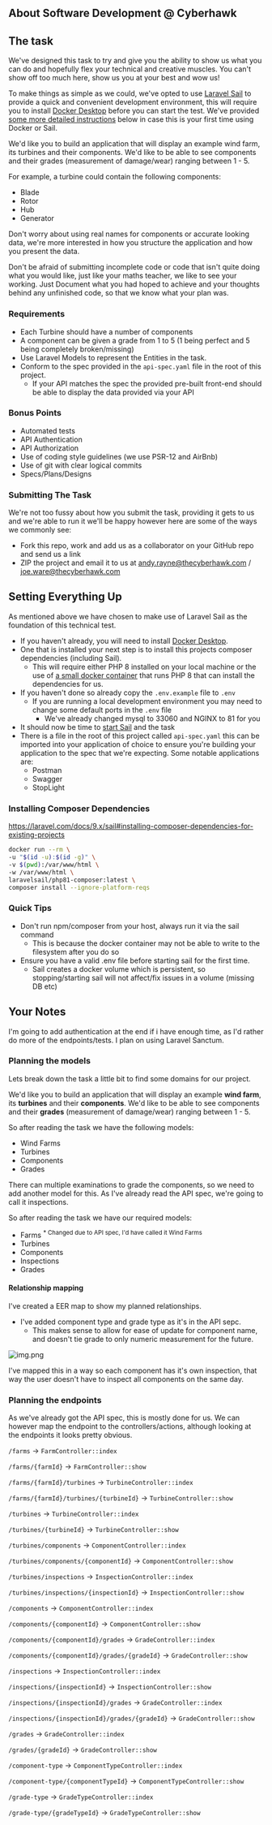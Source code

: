 ## About Software Development @ Cyberhawk


## The task
We've designed this task to try and give you the ability to show us what you can do and hopefully flex your technical and creative muscles. You can't show off too much here, show us you at your best and wow us!

To make things as simple as we could, we've opted to use [Laravel Sail](https://laravel.com/docs/8.x/sail) to provide a quick and convenient development environment, this will require you to install
[Docker Desktop](https://www.docker.com/products/docker-desktop) before you can start the test. We've provided [some more detailed instructions](#setting-everything-up) below in case this is your first time using Docker or Sail.

We'd like you to build an application that will display an example wind farm, its turbines and their components.
We'd like to be able to see components and their grades (measurement of damage/wear) ranging between 1 - 5.

For example, a turbine could contain the following components:
- Blade
- Rotor
- Hub
- Generator

Don't worry about using real names for components or accurate looking data, we're more interested in how you structure the application and how you present the data.

Don't be afraid of submitting incomplete code or code that isn't quite doing what you would like, just like your maths teacher, we like to see your working.
Just Document what you had hoped to achieve and your thoughts behind any unfinished code, so that we know what your plan was.

### Requirements
- Each Turbine should have a number of components
- A component can be given a grade from 1 to 5 (1 being perfect and 5 being completely broken/missing)
- Use Laravel Models to represent the Entities in the task.
- Conform to the spec provided in the `api-spec.yaml` file in the root of this project.
    - If your API matches the spec the provided pre-built front-end should be able to display the data provided via your API

### Bonus Points
- Automated tests
- API Authentication
- API Authorization
- Use of coding style guidelines (we use PSR-12 and AirBnb)
- Use of git with clear logical commits
- Specs/Plans/Designs

### Submitting The Task
We're not too fussy about how you submit the task, providing it gets to us and we're able to run it we'll be happy however here are some of the ways we commonly see:
- Fork this repo, work and add us as a collaborator on your GitHub repo and send us a link
- ZIP the project and email it to us at andy.rayne@thecyberhawk.com / joe.ware@thecyberhawk.com

## Setting Everything Up
As mentioned above we have chosen to make use of Laravel Sail as the foundation of this technical test.
- If you haven't already, you will need to install [Docker Desktop](https://www.docker.com/products/docker-desktop).
- One that is installed your next step is to install this projects composer dependencies (including Sail).
    - This will require either PHP 8 installed on your local machine or the use of [a small docker container](https://laravel.com/docs/8.x/sail#installing-composer-dependencies-for-existing-projects) that runs PHP 8 that can install the dependencies for us.
- If you haven't done so already copy the `.env.example` file to `.env`
    - If you are running a local development environment you may need to change some default ports in the `.env` file
        - We've already changed mysql to 33060 and NGINX to 81 for you
- It should now be time to [start Sail](https://laravel.com/docs/8.x/sail#starting-and-stopping-sail) and the task
- There is a file in the root of this project called `api-spec.yaml` this can be imported into your application of choice to ensure you're building your application to the spec that we're expecting. Some notable applications are:
  - Postman
  - Swagger
  - StopLight


### Installing Composer Dependencies
https://laravel.com/docs/9.x/sail#installing-composer-dependencies-for-existing-projects
```bash
docker run --rm \
-u "$(id -u):$(id -g)" \
-v $(pwd):/var/www/html \
-w /var/www/html \
laravelsail/php81-composer:latest \
composer install --ignore-platform-reqs
```

### Quick Tips
- Don't run npm/composer from your host, always run it via the sail command
  - This is because the docker container may not be able to write to the filesystem after you do so
- Ensure you have a valid .env file before starting sail for the first time.
  - Sail creates a docker volume which is persistent, so stopping/starting sail will not affect/fix issues in a volume (missing DB etc)

## Your Notes
I'm going to add authentication at the end if i have enough time, as I'd rather do more of the endpoints/tests. I plan on using Laravel Sanctum.

### Planning the models
Lets break down the task a little bit to find some domains for our project.

We'd like you to build an application that will display an example <b>wind farm</b>, its <b>turbines</b> and their <b>components</b>. We'd like to be able to see components and their <b>grades</b> (measurement of damage/wear) ranging between 1 - 5.

So after reading the task we have the following models:

- Wind Farms
- Turbines
- Components
- Grades

There can multiple examinations to grade the components, so we need to add another model for this. As I've already read the API spec, we're going to call it inspections.

So after reading the task we have our required models:

- Farms <sup>* Changed due to API spec, I'd have called it Wind Farms</sup>
- Turbines
- Components
- Inspections
- Grades

#### Relationship mapping

I've created a EER map to show my planned relationships. 
- I've added component type and grade type as it's in the API sepc.
    - This makes sense to allow for ease of update for component name, and doesn't tie grade to only numeric measurement for the future.

![img.png](relationship-map.png)

I've mapped this in a way so each component has it's own inspection, that way the user doesn't have to inspect all components on the same day.

### Planning the endpoints

As we've already got the API spec, this is mostly done for us.
We can however map the endpoint to the controllers/actions, although looking at the endpoints it looks pretty obvious.

`/farms` -> `FarmController::index`

`/farms/{farmId}` -> `FarmController::show`

`/farms/{farmId}/turbines` -> `TurbineController::index`

`/farms/{farmId}/turbines/{turbineId}` -> `TurbineController::show`

`/turbines` -> `TurbineController::index`

`/turbines/{turbineId}` -> `TurbineController::show`

`/turbines/components` -> `ComponentController::index`

`/turbines/components/{componentId}` -> `ComponentController::show`

`/turbines/inspections` -> `InspectionController::index`

`/turbines/inspections/{inspectionId}` -> `InspectionController::show`

`/components` -> `ComponentController::index`

`/components/{componentId}` -> `ComponentController::show`

`/components/{componentId}/grades` -> `GradeController::index`

`/components/{componentId}/grades/{gradeId}` -> `GradeController::show`

`/inspections` -> `InspectionController::index`

`/inspections/{inspectionId}` -> `InspectionController::show`

`/inspections/{inspectionId}/grades` -> `GradeController::index`

`/inspections/{inspectionId}/grades/{gradeId}` -> `GradeController::show`

`/grades` -> `GradeController::index`

`/grades/{gradeId}` -> `GradeController::show`

`/component-type` -> `ComponentTypeController::index`

`/component-type/{componentTypeId}` -> `ComponentTypeController::show`

`/grade-type` -> `GradeTypeController::index`

`/grade-type/{gradeTypeId}` -> `GradeTypeController::show`
